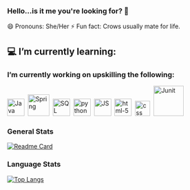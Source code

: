 ### Hello...is it me you're looking for? 👋

😄 Pronouns: She/Her
⚡ Fun fact: Crows usually mate for life.

## 💻 I’m currently learning:
### I’m currently working on upskilling the following:
<img src="https://i.imgur.com/FI6zNOd.png" width="40px" alt="Java"/> &nbsp;<img src="https://i.imgur.com/s9UZ2zj.png" width="50px" alt="Spring"/> &nbsp;<img src="https://i.imgur.com/p0iInfp.png" width="40px" alt="SQL"/> &nbsp;<img src="https://i.imgur.com/Gt41wVy.png" width="40px" alt="python" /> &nbsp;<img src="https://i.imgur.com/o0GEoUG.png" width="40px" alt="JS"/> &nbsp;<img src="https://i.imgur.com/TSZVG5g.png" width="40px" alt="html-5" /> &nbsp;<img src="https://i.imgur.com/9xbG6Ox.png" width="35px" alt="css"/> &nbsp;<img src="https://i.imgur.com/1z0WLUq.png" width="70px" alt="Junit"/>

### General Stats
[![Readme Card](https://github-readme-stats.vercel.app/api/pin/?username=catstacks&repo=github-readme-stats)](https://github.com/catstacks/github-readme-stats&theme=tokyonight)

### Language Stats
[![Top Langs](https://github-readme-stats.vercel.app/api/top-langs/?username=catstacks)](https://github.com/catstacks/github-readme-stats&theme=tokyonight)
